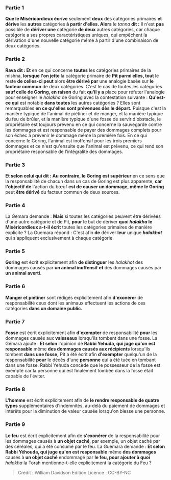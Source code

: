 
### Partie 1
<b>Que le Miséricordieux écrive</b> seulement <b>deux</b> des catégories primaires <b>et dérive</b> les <b>autres</b> catégories <b>à partir d'elles. Alors</b> le <i>tanna</i> <b>dit :</b> Il n'est <b>pas</b> possible de <b>dériver une</b> catégorie <b>de deux</b> autres catégories, car chaque catégorie a ses propres caractéristiques uniques, qui empêchent la dérivation d'une nouvelle catégorie même à partir d'une combinaison de deux catégories.

### Partie 2
<b>Rava dit : Et</b> en ce qui concerne <b>toutes</b> les catégories primaires de la mishna, <b>lorsque l'on jette</b> la catégorie primaire de <b>Pit parmi elles, tout</b> le reste <b>de celles-ci peut</b> alors <b>être dérivé par</b> une analogie basée sur <b>le facteur commun</b> de deux catégories. C'est le cas de toutes les catégories <b>sauf celle de Goring, en raison</b> du fait <b>qu'il y a</b> place pour réfuter</b> l'analogie pour enseigner le <i>halakha</i> de Goring avec la contestation suivante : <b>Qu'est-ce qui</b> est notable <b>dans toutes</b> les autres catégories ? Elles sont remarquables <b>en ce qu'elles sont prévenues dès le départ.</b> Puisque c'est la manière typique de l'animal de piétiner et de manger, et la manière typique du feu de brûler, et la manière typique d'une fosse de servir d'obstacle, le propriétaire est toujours prévenu en ce qui concerne la sauvegarde contre les dommages et est responsable de payer des dommages complets pour son échec à prévenir le dommage même la première fois. En ce qui concerne le Goring, l'animal est inoffensif pour les trois premiers dommages et ce n'est qu'ensuite que l'animal est prévenu, ce qui rend son propriétaire responsable de l'intégralité des dommages.

### Partie 3
<b>Et selon celui qui dit : Au contraire, le Goring est supérieur</b> en ce sens que la responsabilité de chacun dans un cas de Goring est plus apparente, <b>car l'objectif de</b> l'action du bœuf <b>est de causer un dommage, même le Goring</b> peut <b>être dérivé</b> du facteur commun de deux sources.

### Partie 4
La Gemara demande : <b>Mais</b> si toutes les catégories peuvent être dérivées d'une autre catégorie et de Pit, <b>pour</b> le but de dériver <b>quoi <i>halakha</i> le Miséricordieux a-t-il écrit</b> toutes les catégories primaires de manière explicite ? La Guemara répond : C'est afin <b>de</b> dériver <b>leur</b> unique <b><i>halakhot</i></b> qui s'appliquent exclusivement à chaque catégorie.

### Partie 5
<b>Goring</b> est écrit explicitement afin <b>de distinguer</b> les <i>halakhot</i> des dommages causés par <b>un animal inoffensif</b> <b>et</b> des dommages causés par <b>un animal averti</b>.

### Partie 6
<b>Manger et piétiner</b> sont rédigés explicitement afin <b>d'exonérer</b> de responsabilité ceux dont les animaux effectuent les actions de ces catégories <b>dans un domaine public.</b>

### Partie 7
<b>Fosse</b> est écrit explicitement afin <b>d'exempter</b> de responsabilité <b>pour</b> les dommages causés aux <b>vaisseaux</b> lorsqu'ils tombent dans une fosse. La Gemara ajoute : <b>Et selon</b> l'opinion de <b>Rabbi Yehuda, qui juge qu'on est responsable</b> même <b>des dommages causés aux récipients</b> lorsqu'ils tombent <b>dans une fosse,</b> Pit a été écrit afin <b>d'exempter</b> quelqu'un de la responsabilité <b>pour</b> le décès d'une <b>personne</b> qui a été tuée en tombant dans une fosse. Rabbi Yehuda concède que le possesseur de la fosse est exempté car la personne qui est finalement tombée dans la fosse était capable de l'éviter.

### Partie 8
<b>L'homme</b> est écrit explicitement afin de <b>le rendre responsable de quatre</b> <b>types</b> supplémentaires d'indemnités, au-delà du paiement de dommages et intérêts pour la diminution de valeur causée lorsqu'on blesse une personne.

### Partie 9
<b>Le feu</b> est écrit explicitement afin de <b>s'exonérer</b> de la responsabilité pour les dommages causés à <b>un objet caché</b>, par exemple, un objet caché par des céréales, qui a été consumé par le feu. La Guemara demande : <b>Et selon Rabbi Yéhouda, qui juge qu'on est responsable</b> même <b>des dommages</b> causés à <b>un objet caché</b> endommagé par <b>le feu, pour ajouter à quoi</b> <i>halakha</i> la Torah mentionne-t-elle explicitement la catégorie du Feu ?

>Crédit : William Davidson Edition
>Licence : CC-BY-NC